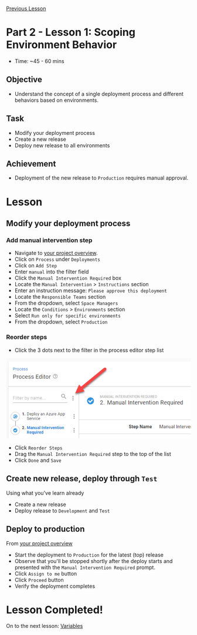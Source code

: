 [Previous Lesson](part-1-student-demos.md)

# Part 2 - Lesson 1: Scoping Environment Behavior
- Time: ~45 - 60 mins

## Objective
- Understand the concept of a single deployment process and different behaviors based on environments.

## Task
- Modify your deployment process
- Create a new release
- Deploy new release to all environments

## Achievement
- Deployment of the new release to `Production` requires manual approval.

# Lesson

## Modify your deployment process

### Add manual intervention step
- Navigate to [your project overview](https://octopus-training.octopus.app/app#/[space-id]/projects/workshop-application/deployments).
- Click on `Process` under `Deployments`
- Click on `Add Step`
- Enter `manual` into the filter field
- Click the `Manual Intervention Required` box
- Locate the `Manual Intervention` > `Instructions` section
- Enter an instruction message: `Please approve this deployment`
- Locate the `Responsible Teams` section
- From the dropdown, select `Space Managers`
- Locate the `Conditions` > `Environments` section
- Select `Run only for specific environments`
- From the dropdown, select `Production`

### Reorder steps
- Click the 3 dots next to the filter in the process editor step list

![](assets/2-1/step-list-overflow.png)

- Click `Reorder Steps`
- Drag the `Manual Intervention Required` step to the top of the list
- Click `Done` and `Save`

## Create new release, deploy through `Test`

Using what you've learn already
- Create a new release
- Deploy release to `Development` and `Test`

## Deploy to production

From [your project overview](https://octopus-training.octopus.app/app#/[space-id]/projects/workshop-application/deployments)

- Start the deployment to `Production` for the latest (top) release
- Observe that you'll be stopped shortly after the deploy starts and presented with the `Manual Intervention Required` prompt.
- Click `Assign to me` button
- Click `Proceed` button
- Verify the deployment completes

# Lesson Completed!
On to the next lesson: [Variables](part-2-lesson-2.md)